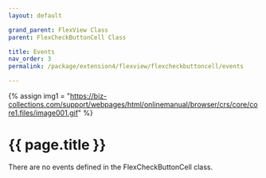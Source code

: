```yaml
---
layout: default

grand_parent: FlexView Class
parent: FlexCheckButtonCell Class

title: Events
nav_order: 3
permalink: /package/extension4/flexview/flexcheckbuttoncell/events

---
```

{% assign img1 = "https://biz-collections.com/support/webpages/html/onlinemanual/browser/crs/core/core1.files/image001.gif" %}


# {{ page.title }}

There are no events defined in the FlexCheckButtonCell class.